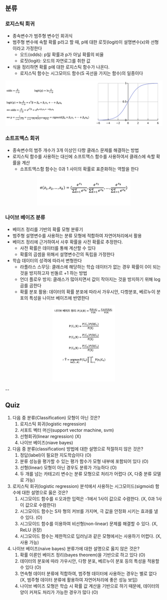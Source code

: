 ## 분류

### 로지스틱 회귀
- 종속변수가 범주형 변수인 회귀식
- 범주형 변수에 속할 확률 p라고 할 때, p에 대한 로짓(logit)이 설명변수(x)와 선형이라고 가정한다
  - 오드(odds): p일 확률과 p가 아닐 확률의 비율
  - 로짓(logit): 오드의 자연로그를 취한 값
- 식을 정리하면 확률 p에 대한 로지스틱 함수가 나온다.
  - 로지스틱 함수는 시그모이드 함수(S 곡선을 가지는 함수)의 일종이다

<p align="center">
    <img width="" height="" src="../images/equation_logistic-regression.png" />
</p>

### 소트프맥스 회귀
- 종속변수의 범주 개수가 3개 이상인 다항 클래스 문제를 해결하는 방법
- 로지스틱 함수를 사용하는 대신에 소프트맥스 함수를 사용하여서 클래스에 속할 확률을 계산
  - 소프트맥스함 함수는 0과 1 사이의 확률로 표준화하는 역할을 한다

<p align="center">
    <img width="300" height="" src="../images/equation_softmax.png" />
</p>

### 나이브 베이즈 분류
- 베이즈 정리를 기반의 확률 모형 분류기
- 범주형 설명변수를 사용하는 분류 모형에 적합하여 자연어처리에서 활용
- 베이즈 정리에 근거하여서 사후 확률을 사전 확률로 추정한다.
  - 사전 확률은 데이터를 통해 계산할 수 있다
  - 확률의 곱셈을 위해서 설명변수간의 독립을 가정한다
- 학습 데이터의 성격에 따라서 변형한다
  - 라플라스 스무딩: 클래스에 해당하는 학습 데이터가 없는 경우 확률이 0이 되는 것을 방지하고자 빈돌르 +1 하는 방법
  - 언더 플로우 방지: 클래스가 많아지면서 값이 작아지는 것을 방지하기 위해 log 곱를 곱한다
  - 확률 분포 활용: 데이터의 확률 분포에 따라서 가우시안, 다항분포, 베르누이 분포의 특성을 나이브 베이즈에 반영한다

<p align="center">
    <img width="200" height="" src="../images/equation_naive-bayes.png" />
</p>

--

## Quiz
1. 다음 중 분류(Classification) 모형이 아닌 것은?
   1. 로지스틱 회귀(logistic regression)
   2. 서포트 벡터 머신(support vector machine, svm)
   3. 선형회귀(linear regression) (X)
   4. 나이브 베이즈(niave bayes)
2. 다음 중 분류(classification) 방법에 대한 설명으로 적절하지 않은 것은?
   1. 정답(label)이 필요한 지도학습이다 (O)
   2. 분류 성능을 평가할 수 있는 평가 함수가 모형 내부에 포함되어 있다 (O)
   3. 선형(linear) 모형이 아닌 경우도 분류가 가능하다 (O)
   4. 두 개를 넘는 카테고리 변수는 분류 모형으로 처리가 어렵다 (X, 다중 분류 모델로 가능)
3. 로지스틱 회귀(logistic regression) 분석에서 사용하는 시그모이드(sigmoid) 함수에 대한 설명으로 옳은 것은?
   1. 시그모이드 함수를 ㅌ오과한 입력은 -1에서 1사이 값으로 수렴한다. (X, 0과 1사이 값으로 수렴한다)
   2. 시그모이드 함수는 S자 형의 커브를 가지며, 극 값을 안정화 시키는 효과를 낼 수 있다. (O)
   3. 시그모이드 함수를 이용하여 비선형(non-linear) 문제를 해결할 수 있다. (X, ReLU 권장)
   4. 시그모이드 함수는 제한적으로 딥러닝과 같은 모형에서는 사용하기 어렵다. (X, 사용 가능)
4. 나이브 베이즈(naive bayes) 분류가에 대한 설명으로 옳지 않은 것은?
   1. 확률 이론인 베이즈 정리(bayes theorem)을 기반으로 하고 있다 (O)
   2. 데이터의 분포에 따라 가우시안, 다항 분포, 베르누이 분포 등의 특성을 적용할 수 있다 (O)
   3. 연속형 데이터 분류에 적합하여, 범주형 데이터에 사용하는 경우는 별로 없다 (X, 범주형 데이터 분류에 활용하여 자연어처리에 좋은 성능 보임)
   4. 나이브 베이즈 모형은 학습 시 확률 값 계산을 기반으로 하기 때문에, 데이터의 양이 커져도 처리가 가능한 경우가 많다 (O)
